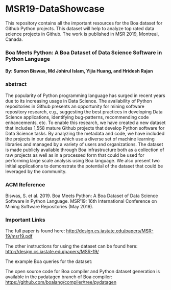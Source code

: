 # MSR19-DataShowcase
This repository contains all the important resources for the Boa dataset for Github Python projects. This dataset will help to analyze top rated data science projects in Github. The work is published in MSR 2019, Montreal, Canada.

### Boa Meets Python: A Boa Dataset of Data Science Software in Python Language
#### By: Sumon Biswas, Md Johirul Islam, Yijia Huang, and Hridesh Rajan

### abstract
The popularity of Python programming language has surged in recent years due to its increasing usage in Data Science. The availability of Python repositories in Github presents an opportunity for mining software repository research, e.g., suggesting the best practices in developing Data Science applications, identifying bug-patterns, recommending code enhancements, etc. To enable this research, we have created a new dataset that includes 1,558 mature Github projects that develop Python software for Data Science tasks. By analyzing the metadata and code, we have included the projects in our dataset which use a diverse set of machine learning libraries and managed by a variety of users and organizations. The dataset is made publicly available through Boa infrastructure both as a collection of raw projects as well as in a processed form that could be used for performing large scale analysis using Boa language. We also present two initial applications to demonstrate the potential of the dataset that could be leveraged by the community.

### ACM Reference
Biswas, S. et al. 2019. Boa Meets Python: A Boa Dataset of Data Science Software in Python Language. MSR’19: 16th International Conference on Mining Software Repositories (May 2019).

### Important Links

The full paper is found here: http://design.cs.iastate.edu/papers/MSR-19/msr19.pdf

The other instructions for using the dataset can be found here: http://design.cs.iastate.edu/papers/MSR-19/

The example Boa queries for the dataset: 

The open source code for Boa compiler and Python dataset generation is available in the pydatagen branch of Boa compiler: https://github.com/boalang/compiler/tree/pydatagen
